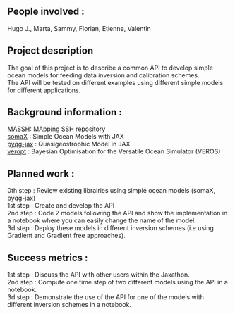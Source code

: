 ## People involved : 
Hugo J., Marta, Sammy, Florian, Etienne, Valentin 

## Project description 
The goal of this project is to describe a common API to develop simple ocean models for feeding data inversion and calibration schemes.  
The API will be tested on different examples using different simple models for different applications.

## Background information : 
[MASSH](https://github.com/leguillf/MASSH): MApping SSH repository \
[somaX](https://github.com/jejjohnson/somax) : Simple Ocean Models with JAX \
[pyqg-jax](https://pyqg-jax.readthedocs.io/en/latest/index.html) : Quasigeostrophic Model in JAX \
[veropt](https://github.com/aster-stoustrup/veropt) : Bayesian Optimisation for the Versatile  Ocean Simulator (VEROS) 

## Planned work :  
0th step : Review existing librairies using simple ocean models (somaX, pyqg-jax) \
1st step : Create and develop the API \
2nd step : Code 2 models following the API and show the implementation in a notebook where you can easily change the name of the model. \
3d step : Deploy these models in different inversion schemes (i.e using Gradient and Gradient free approaches). 

## Success metrics : 
1st step : Discuss the API with other users within the Jaxathon. \
2nd step : Compute one time step of two different models using the API in a notebook. \
3d step : Demonstrate the use of the API for one of the models with different inversion schemes in a notebook. 
